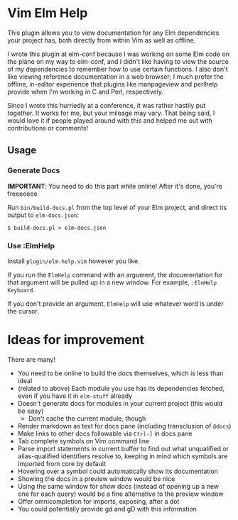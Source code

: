# Vim Elm Help

This plugin allows you to view documentation for any Elm dependencies your project
has, both directly from within Vim as well as offline.

I wrote this plugin at elm-conf because I was working on some Elm code on the plane
on my way to elm-conf, and I didn't like having to view the source of my dependencies
to remember how to use certain functions.  I also don't like viewing reference
documentation in a web browser; I much prefer the offline, in-editor experience that
plugins like manpageview and perlhelp provide when I'm working in C and Perl,
respectively.

Since I wrote this hurriedly at a conference, it was rather hastily put together.  It
works for me, but your mileage may vary.  That being said, I would love it if people
played around with this and helped me out with contributions or comments!

## Usage

### Generate Docs

**IMPORTANT**: You need to do this part while online!  After it's done, you're freeeeeee

Run `bin/build-docs.pl` from the top level of your Elm project, and direct its output
to `elm-docs.json`:

    $ build-docs.pl > elm-docs.json

### Use :ElmHelp

Install `plugin/elm-help.vim` however you like.

If you run the `ElmHelp` command with an argument, the documentation for
that argument will be pulled up in a new window.  For example, `:ElmHelp Keyboard`.

If you don't provide an argument, `ElmHelp` will use whatever word is under the cursor.

# Ideas for improvement

There are many!

  - You need to be online to build the docs themselves, which is less than ideal
  - (related to above) Each module you use has its dependencies fetched, even if you have it in `elm-stuff` already
  - Doesn't generate docs for modules in your current project (this would be easy)
    - Don't cache the current module, though
  - Render markdown as text for docs pane (including transclusion of `@docs`)
  - Make links to other docs followable via `Ctrl-]` in docs pane
  - Tab complete symbols on Vim command line
  - Parse import statements in current buffer to find out what unqualified or alias-qualified identifiers resolve to, keeping in mind which symbols are imported from core by default
  - Hovering over a symbol could automatically show its documentation
  - Showing the docs in a preview window would be nice
  - Using the same window for show docs (instead of opening up a new one for each query) would be a fine alternative to the preview window
  - Offer omnicompletion for imports, exposing, after a dot
  - You could potentially provide gd and gD with this information
